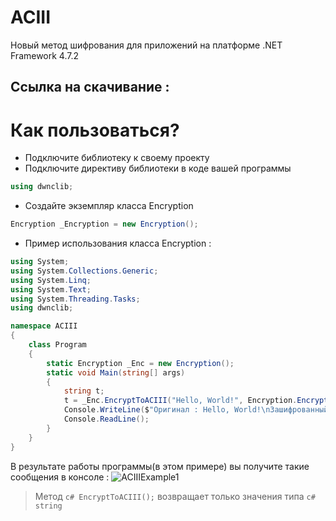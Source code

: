 # ACIII
Новый метод шифрования для приложений на платформе .NET Framework 4.7.2
## Ссылка на скачивание : 


# Как пользоваться?
- Подключите библиотеку к своему проекту
- Подключите директиву библиотеки в коде вашей программы
```c#
using dwnclib;
```
- Создайте экземпляр класса Encryption
```c#
Encryption _Encryption = new Encryption();
```
- Пример использования класса Encryption :
```c#
using System;
using System.Collections.Generic;
using System.Linq;
using System.Text;
using System.Threading.Tasks;
using dwnclib;

namespace ACIII
{
    class Program
    {
        static Encryption _Enc = new Encryption();
        static void Main(string[] args)
        {
            string t;
            t = _Enc.EncryptToACIII("Hello, World!", Encryption.EncryptionModule.ACIIIModuleToHPI);
            Console.WriteLine($"Оригинал : Hello, World!\nЗашифрованный в ACIII : {t}");
            Console.ReadLine();
        }
    }
}
```
В результате работы программы(в этом примере) вы получите такие сообщения в консоле : 
![ACIIIExample1](https://downloader.disk.yandex.ru/preview/763b776d78efc125d2d7790482af7aefbf6e9d6dce99daa85c1f8275014289dc/5cf317cd/zIvvq_bS8cgR_88wdRL7Z-KmKAsagD6NXWjENJMociY4zYOqkyY8EAv9LFTsbpeDBbgDs7JOlQY1EmrvsPIC6A%3D%3D?uid=0&filename=ACIIIExample1.png "Пример работы шифрования ACIII")
> Метод `c# EncryptToACIII();` возвращает только значения типа `c# string`

